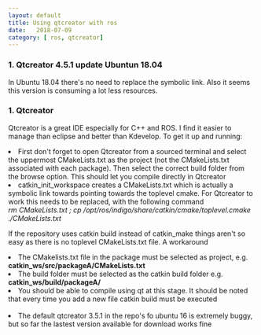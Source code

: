 ```yaml
---
layout: default
title: Using qtcreator with ros
date:   2018-07-09 
category: [ ros, qtcreator]
---
```


<h3> 1. Qtcreator 4.5.1 update Ubuntun 18.04</h3>
  <p>
In Ubuntu 18.04 there's no need to replace the symbolic link. Also it seems this version is consuming a lot less resources.
   <br>   
  
  
<h3> 1. Qtcreator</h3>
  <p>
  Qtcreator is a great IDE especially for C++ and ROS. I find it easier to manage than eclipse and better than Kdevelop. To get it up and running: 
  </p>
   <li> First don't forget to open Qtcreator from a sourced terminal and select the uppermost CMakeLists.txt as the project (not the CMakeLists.txt associated with each package). Then select the correct build folder from the browse option. This should let you compile directly in Qtcreator</li>
   <li> catkin_init_workspace creates a CMakeLists.txt which is actually a symbolic link towards pointing towards the toplevel cmake. For Qtcreator to work this needs to be replaced, with the following command</li>
   <i> rm CMakeLists.txt ; cp /opt/ros/indigo/share/catkin/cmake/toplevel.cmake ./CMakeLists.txt </i>

   <br>     

<p>      
If the repository uses catkin build instead of catkin_make things aren't so easy as there is no toplevel CMakeLists.txt file. A workaround  
</p>

<li> The CMakelists.txt file in the package must be selected as project, e.g. <b> catkin_ws/src/packageA/CMakeLists.txt </b></li>
<li> The build folder must be selected as the catkin build folder  e.g. <b> catkin_ws/build/packageA/</b> </li>
<li> You should be able to compile using qt at this stage. It should be noted that every time you add a new file catkin build must be executed</li>
<br>  

<li> The default qtcreator 3.5.1 in the repo's fo ubuntu 16 is extremely buggy, but so far the lastest version available for download works fine </li>
